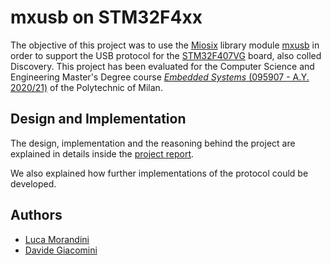 mxusb on STM32F4xx
====================================

The objective of this project was to use the [Miosix][miosix-kernel] library module [mxusb][mxusb] in order to support the USB protocol for the [STM32F407VG][link-board] board, also colled Discovery. This project has been evaluated for the Computer Science and Engineering Master's Degree course [*Embedded Systems* (095907 - A.Y. 2020/21)][course] of the Polytechnic of Milan.

Design and Implementation
-----------

The design, implementation and the reasoning behind the project are explained in details inside the [project report](Project_report/Project_report_Morandini-Giacomini.pdf).

We also explained how further implementations of the protocol could be developed.

[course]: https://www4.ceda.polimi.it/manifesti/manifesti/controller/ManifestoPublic.do?EVN_DETTAGLIO_RIGA_MANIFESTO=evento&aa=2020&k_cf=225&k_corso_la=481&k_indir=T2A&codDescr=095907&lang=IT&semestre=1&idGruppo=4151&idRiga=253828
[author-1]: https://github.com/lucamora
[author-2]: https://github.com/davide-giacomini
[miosix-kernel]: https://github.com/fedetft/miosix-kernel
[mxusb]: https://github.com/fedetft/mxusb
[link-board]: https://www.st.com/en/evaluation-tools/stm32f4discovery.html

Authors
-------
* [Luca Morandini][author-1]
* [Davide Giacomini][author-2]
